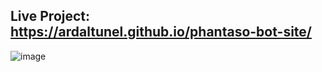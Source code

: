 ## Live Project: https://ardaltunel.github.io/phantaso-bot-site/

![image](https://github.com/ardaltunel/phantaso-bot-site/assets/35379428/57d9e3d4-f006-43d5-9d0a-9753cf4d93b5)
